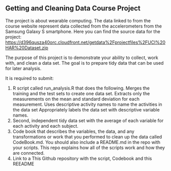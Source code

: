 ## Getting and Cleaning Data Course Project
The project is about wearable computing. 
The data linked to from the course website represent data collected from the accelerometers from the Samsung Galaxy S smartphone. 
Here you can find the source data for the project:
https://d396qusza40orc.cloudfront.net/getdata%2Fprojectfiles%2FUCI%20HAR%20Dataset.zip

The purpose of this project is to demonstrate your ability to collect, work with, and clean a data set. 
The goal is to prepare tidy data that can be used for later analysis. 

It is required to submit: 
1) R script called run_analysis.R that does the following.
	Merges the training and the test sets to create one data set.
	Extracts only the measurements on the mean and standard deviation for each measurement.
	Uses descriptive activity names to name the activities in the data set
	Appropriately labels the data set with descriptive variable names.
2) Second, independent tidy data set with the average of each variable for each activity and each subject.
3) Code book that describes the variables, the data, and any transformations or work that you performed to clean up the data called CodeBook.md. You should also include a README.md in the repo with your scripts. This repo explains how all of the scripts work and how they are connected.
2) Link to a This Github repository with the script, Codebook and this REEADME


